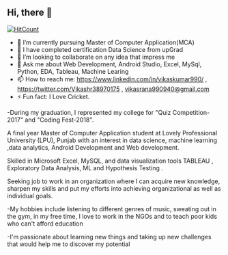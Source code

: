
## Hi, there 👋

[![HitCount](http://hits.dwyl.com/Vikaskumar990/Vikaskumar990.svg)](http://hits.dwyl.com/Vikaskumar990/Vikaskumar990)

- 🔭 I’m currently pursuing Master of Computer Application(MCA)
- 🌱 I have completed certification Data Science from upGrad
- 👯 I’m looking to collaborate on any idea that impress me
- 💬 Ask me about Web Development, Android Studio, Excel, MySql, Python, EDA, Tableau, Machine Learing
- 📫 How to reach me: https://www.linkedin.com/in/vikaskumar990/ , https://twitter.com/Vikashr38970175 , vikasrana990940@gmail.com
- ⚡ Fun fact: I Love Cricket.

-During my graduation, I represented my college for "Quiz Competition-2017" and "Coding Fest-2018".

A final year Master of Computer Application student at Lovely Professional University (LPU), Punjab with an interest in data science, machine learning ,data analytics, Android Development and Web development.

Skilled in Microsoft Excel, MySQL, and data visualization tools TABLEAU , Exploratory Data Analysis, ML and Hypothesis Testing .

Seeking job to work in an organization where I can acquire new knowledge, sharpen my skills and put my efforts into achieving organizational as well as individual goals.

-My hobbies include listening to different genres of music, sweating out in the gym, in my free time, I love to work in the NGOs and to teach poor kids who can't afford education

-I'm passionate about learning new things and taking up new challenges that would help me to discover my potential

